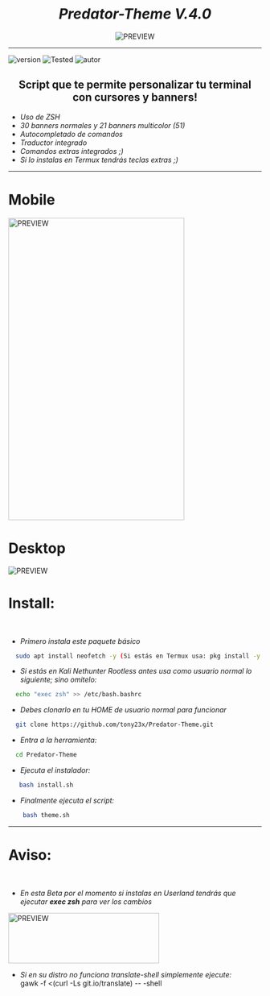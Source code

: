 <h1 align="center"> <i> Predator-Theme V.4.0 </i> </h1>
<p align="center">
  <img src="https://user-images.githubusercontent.com/55555800/94959784-6120d500-04b7-11eb-89ad-c97a528154fa.gif" alt="PREVIEW" align="center">
</p>
<hr>

![version]
![Tested]
![autor]

<h2 align="center"> Script que te permite personalizar tu terminal con cursores y banners! </h2>

* _Uso de ZSH_
* _30 banners normales y 21 banners multicolor (51)_
* _Autocompletado de comandos_
* _Traductor integrado_
* _Comandos extras integrados ;)_
* _Si lo instalas en Termux tendrás teclas extras ;)_


  
<hr>

# Mobile
<img src="https://user-images.githubusercontent.com/55555800/94959981-b8bf4080-04b7-11eb-8e38-0ebf5ccaa52e.jpg" alt="PREVIEW" align="center" width="350px" height="600px">

# Desktop
<img src="https://user-images.githubusercontent.com/55555800/94967642-ff7c5d00-04ee-11eb-84a0-93af42789e84.png" alt="PREVIEW" align="center">

# Install:
<br>

* _Primero instala este paquete básico_

```sh
  sudo apt install neofetch -y (Si estás en Termux usa: pkg install -y neofetch)
```

* _Si estás en Kali Nethunter Rootless antes usa como usuario normal lo siguiente; sino omitelo:_

```sh
  echo "exec zsh" >> /etc/bash.bashrc
```

* _Debes clonarlo en tu HOME de usuario normal para funcionar_

```sh
  git clone https://github.com/tony23x/Predator-Theme.git
```

* _Entra a la herramienta:_
```sh
  cd Predator-Theme
```
* _Ejecuta el instalador:_
```sh
   bash install.sh
```

* _Finalmente ejecuta el script:_

```sh
    bash theme.sh
```
<hr>

# Aviso: 
<br>

* _En esta Beta por el momento si instalas en Userland tendrás que ejecutar <b>exec zsh</b> para ver los cambios_

<img src="https://user-images.githubusercontent.com/55555800/94959971-b52bb980-04b7-11eb-9e29-bcfd53306056.jpg" alt="PREVIEW" align="center" width="300px" height="100px">

* _Si en su distro no funciona translate-shell simplemente ejecute:_
<br>gawk -f <(curl -Ls git.io/translate) -- -shell</br>

<!-- MarkDown Links & Images -->
[version]: https://img.shields.io/badge/Versi%C3%B3n-BETA%3A%20%20V.4.0-red
[tested]: https://img.shields.io/badge/Probado-Kali%20Linux%20%7C%20Debian%20%7C%20Ubuntu%20%7C%20Parrot%20%7C%20Termux%20%7C%20Userland-blue
[autor]: https://img.shields.io/badge/Author-%40Th3__Pr3dat0r-green
